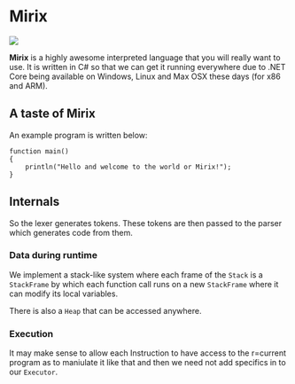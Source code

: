 Mirix
=====

![](https://ci.appveyor.com/api/projects/status/a54ip6aeofk790uf?svg=true)

**Mirix** is a highly awesome interpreted language that you will really want to use. It is written in C# so that we can get it running everywhere due to .NET Core being available on Windows, Linux and Max OSX these days (for x86 and ARM).

## A taste of Mirix

An example program is written below:

````
function main()
{
    println("Hello and welcome to the world or Mirix!");
}
````

## Internals

So the lexer generates tokens. These tokens are then passed to the parser which generates code from them.

### Data during runtime

We implement a stack-like system where each frame of the `Stack` is a `StackFrame` by which each function call runs on a new `StackFrame` where it can modify its local variables.

There is also a `Heap` that can be accessed anywhere.

### Execution

It may make sense to allow each Instruction to have access to the r=current program as to maniulate it like that and then we need not add specifics in to our `Executor`.